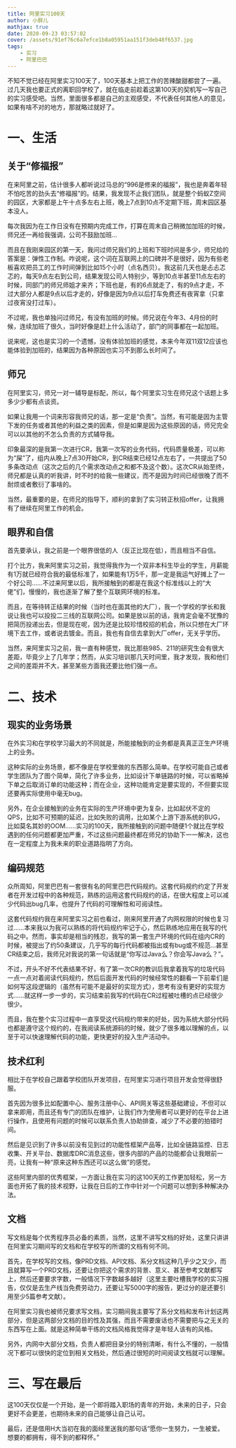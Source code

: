 ```yaml
---
title: 阿里实习100天
author: 小胖儿
mathjax: true
date: 2020-09-23 03:57:02
cover: /assets/91ef76c6a7efce1b8a05951aa151f3deb48f6537.jpg
tags:
	- 实习
	- 阿里巴巴
---
```


不知不觉已经在阿里实习100天了，100天基本上把工作的苦辣酸甜都尝了一遍。过几天我也要正式的离职回学校了，就在临走前趁着这第100天的契机写一写自己的实习感受吧。当然，里面很多都是自己的主观感受，不代表任何其他人的意见，如果有啥不对的地方，那就略过就好了。

# 一、生活

## 关于“修福报”

在来阿里之前，估计很多人都听说过马总的“996是修来的福报”，我也是奔着年轻不怕吃苦的劲头去“修福报”的。结果，我发现不止我们团队，就是整个蚂蚁Z空间的园区，大家都是上午十点多左右上班，晚上7点到10点不定期下班，周末园区基本没人。

每次我因为在工作日没有在预期内完成工作，打算在周末自己稍微加加班的时候，师兄还一再给我强调，公司不鼓励加班...

而且在我刚来园区的第一天，我问过师兄我们的上班和下班时间是多少，师兄给的答案是：弹性工作制。咋说呢，这个词在互联网上的口碑并不是很好，因为有些老板喜欢把员工的工作时间弹到比如15个小时（点名西贝）。我这前几天也是忐忐忑忑的，每天9点左右到公司，结果发现公司人特别少，等到10点半甚至11点左右的时候，同部门的师兄师姐才来齐；下班也是，有的6点就走了，有的9点才走，不过大部分人都是9点以后才走的，好像是因为9点以后打车免费还有夜宵拿（只拿过夜宵没打过车）。

不过呢，我也单独问过师兄，有没有加班的时候。师兄说在今年3、4月份的时候，连续加班了很久，当时好像是赶上什么活动了，部门的同事都在一起加班。

说来呢，这也是实习的一个遗憾，没有体验加班的感觉，本来今年双11双12应该也能体验到加班的，结果因为各种原因也实习不到那么长时间了。

## 师兄

在阿里实习，师兄一对一辅导是标配，所以，每个阿里实习生在师兄这个话题上多多少少都有点谈资。

如果让我用一个词来形容我师兄的话，那一定是“负责”。当然，有可能是因为主管下发的任务或者其他的利益之类的因素，但是如果是因为这些原因的话，师兄完全可以以其他的不怎么负责的方式辅导我。

印象最深的是我第一次进行CR，我第一次写的业务代码，代码质量极差，可以称为“屎”了，组内从晚上7点30开始CR，到CR结束已经12点左右了，一共提出了50多条改动点（这次之后的几个需求改动点之和都不及这个数）。这次CR从始至终，师兄都是认真的听我讲，时不时的给我一些建议，而不是因为时间已经很晚了而不耐烦或者敷衍了事啥的。

当然，最重要的是，在师兄的指导下，顺利的拿到了实习转正秋招offer，让我拥有了继续在阿里工作的机会。

## 眼界和自信

首先要承认，我之前是一个眼界很低的人（反正比现在低），而且相当不自信。

打个比方，我来阿里实习之前，我觉得我作为一个双非本科生毕业的学生，月薪能有1万就已经符合我的最低标准了，如果能有1万5千，那一定是我运气好摊上了一个好公司……不过来阿里以后，我所接触到的都是在我这个标准线以上的“大佬”们，慢慢的，我也逐渐了解了整个互联网环境的标准。

而且，在等待转正结果的时候（当时也在面其他的大厂），我一个学校的学长和我说让我也可以投投二三线的互联网公司。如果是放以前的话，我肯定会毫不犹豫的把简历投递出去，但是现在呢，因为还是比较珍惜校招的机会，所以只想在大厂环境下去工作，或者说去镀金。而且，我也有自信去拿到大厂offer，无关乎学历。

当然，来阿里实习之前，我一直有种感觉，我比那些985、211的研究生会有很大差距，毕竟少上了几年学；然而，从实习培训那几天时间里，我才发现，我和他们之间的差距并不大，甚至某些方面我还要比他们强一点。

# 二、技术

## 现实的业务场景

在外实习和在学校学习最大的不同就是，所能接触到的业务都是真真正正生产环境上的业务。

这种实际的业务场景，都不像是在学校里做的东西那么简单。在学校可能自己或者学生团队为了图个简单，简化了许多业务，比如设计下单链路的时候，可以省略掉下单之后取消订单的功能这种；而在企业，这种功能肯定是要实现的，不但要实现还要再实际使用中毫无bug。

另外，在企业接触到的业务在实际的生产环境中更为复杂，比如起伏不定的QPS，比如不可预期的延迟，比如失败的调用，比如某个上游下游系统的BUG，比如莫名其妙的OOM……实习的100天，我所接触到的问题中随便1个就比在学校遇到的任何问题都更加严重，不过这些问题最终都在师兄的协助下一一解决，这也在一定程度上为我未来的职业道路指明了方向。

## 编码规范

众所周知，阿里巴巴有一套很有名的阿里巴巴代码规约。这套代码规约约定了开发者在开发过程中的各种规范，熟练的运用这套代码规约的话，在很大程度上可以减少代码出bug几率，也提升了代码的可理解性和可阅读性。

这套代码规约我在来阿里实习之前也看过，刚来阿里开通了内网权限的时候也复习过……本来我以为我可以熟练的将代码规约牢记于心，然后熟练地应用在我写的代码之中。然而，事实却是相当的残忍，我写的第一套生产环境的代码在组内CR的时候，被提出了约50条建议，几乎写的每行代码都被指出或有bug或不规范...甚至CR结束之后，我师兄对我说的第一句话就是“你写过Java么？你会写Java么？”。

不过，开头不好不代表结果不好，有了第一次CR的教训后我拿着我写的垃圾代码一点一点对着阅读代码规约，然后后面开发代码的时候经常性的翻看一下前辈们是如何写这段逻辑的（虽然有可能不是最好的实现方式），思考有没有更好的实现方式……就这样一步一步的，实习结束前我写的代码在CR过程被吐槽的点已经很少很少。

而且，我在整个实习过程中一直享受这代码规约带来的好处，因为系统大部分代码也都是遵守这个规约的，在我阅读系统源码的时候，就少了很多难以理解的点，以至于可以快速理解代码的功能，更快更好的投入生产活动中。

## 技术红利

相比于在学校自己跟着学校团队开发项目，在阿里实习进行项目开发会觉得很舒服。

首先因为很多比如配置中心、服务注册中心、API网关等这些基础建设，不但可以拿来即用，而且还有专门的团队在维护，让我们作为使用者可以更好的在平台上进行操作，且使用有问题的时候可以联系负责人协助排查，减少了不必要的拍错时间。

然后是见识到了许多以前没有见到过的功能性框架产品等，比如全链路监控、日志收集、开关平台、数据库DRC消息这些，很多内部的产品的功能都会让我眼前一亮，让我有一种“原来这种东西还可以这么做”的感觉。

这些阿里内部的优秀框架，一方面让我在实习的这100天的工作更加轻松，另一方面也开拓了我的技术视野，让我在日后的工作中针对一个问题可以想到多种解决办法。

## 文档

写文档是每个优秀程序员必备的素质，当然，这里不讲写文档的好处，这里只讲讲在阿里实习期间写的文档和在学校写的所谓的文档有何不同。

首先，在学校写的文档，像PRD文档、API文档、系分文档这种几乎少之又少，而且就算写一个PRD文档，还要让你把这个需求的背景、意义、甚至参考文献都写上，然后还要要求字数，一般情况下字数越多越好（这里主要吐槽我学校的实习报告，仅仅是去生产线当免费劳动力，还要让写5000字的报告，更过分的是还要引用至少5篇参考文献）。

在阿里实习我也被师兄要求写文档，实习期间我主要写了系分文档和发布计划这两部分，但是这两部分文档的目的性及其强，而且不需要废话也不需要把与之无关的东西写在上面。就是这种简单干练的文档风格我觉得才是年轻人该有的风格。

另外，内网中大部分文档，负责人都把目录分的特别清晰，有什么不懂的，一般情况下都可以很快的定位到相关文档处，然后通过很短的时间阅读文档就可以理解。

# 三、写在最后

这100天仅仅是一个开始，是一个即将踏入职场的青年的开始，未来的日子，只会更好不会更差，也期待未来的自己能够让自己认可。

最后，还是借用H大当初在我的面经里送我的那句话“愿你一生努力，一生被爱。想要的都拥有，得不到的都释怀。”